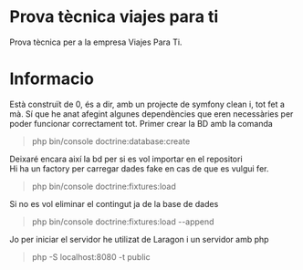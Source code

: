 # Prova tècnica viajes para ti
Prova tècnica per a la empresa Viajes Para Ti.

# Informacio

Està construït de 0, és a dir, amb un projecte de symfony clean i, tot fet a mà.
Sí que he anat afegint algunes dependències que eren necessàries per poder funcionar correctament tot. 
Primer crear la BD amb la comanda
> php bin/console doctrine:database:create

Deixaré encara així la bd per si es vol importar en el repositori  
Hi ha un factory per carregar dades fake en cas de que es vulgui fer.
> php bin/console doctrine:fixtures:load

Si no es vol eliminar el contingut ja de la base de dades
> php bin/console doctrine:fixtures:load --append  

Jo per iniciar el servidor he utilizat de Laragon i un servidor amb php
> php -S localhost:8080 -t public
